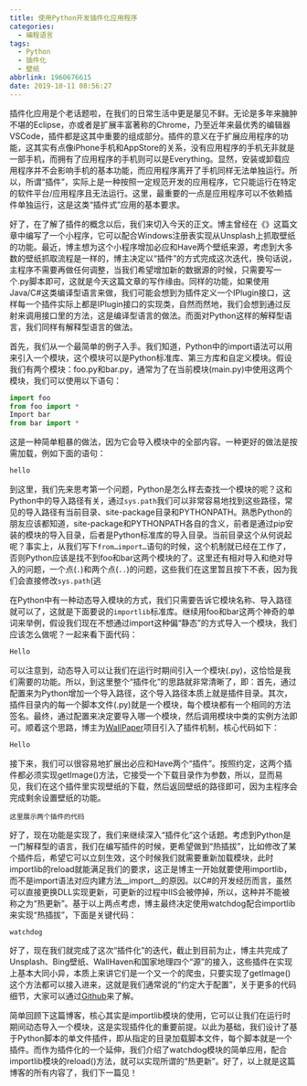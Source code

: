 ```yaml
---
title: 使用Python开发插件化应用程序
categories:
  - 编程语言
tags:
  - Python
  - 插件化
  - 壁纸
abbrlink: 1960676615
date: 2019-10-11 08:56:27
---
```

插件化应用是个老话题啦，在我们的日常生活中更是屡见不鲜。无论是多年来臃肿不堪的Eclipse，亦或者是扩展丰富著称的Chrome，乃至近年来最优秀的编辑器VSCode，插件都是这其中重要的组成部分。插件的意义在于扩展应用程序的功能，这其实有点像iPhone手机和AppStore的关系，没有应用程序的手机无非就是一部手机，而拥有了应用程序的手机则可以是Everything。显然，安装或卸载应用程序并不会影响手机的基本功能，而应用程序离开了手机同样无法单独运行。所以，所谓“插件”，实际上是一种按照一定规范开发的应用程序，它只能运行在特定的软件平台/应用程序且无法运行。这里，最重要的一点是应用程序可以不依赖插件单独运行，这是这类“插件式”应用的基本要求。

好了，在了解了插件的概念以后，我们来切入今天的正文。博主曾经在《》这篇文章中编写了一个小程序，它可以配合Windows注册表实现从Unsplash上抓取壁纸的功能。最近，博主想为这个小程序增加必应和Have两个壁纸来源，考虑到大多数的壁纸抓取流程是一样的，博主决定以“插件”的方式完成这次迭代，换句话说，主程序不需要再做任何调整，当我们希望增加新的数据源的时候，只需要写一个.py脚本即可，这就是今天这篇文章的写作缘由。同样的功能，如果使用Java/C#这类编译型语言来做，我们可能会想到为插件定义一个IPlugin接口，这样每一个插件实际上都是IPlugin接口的实现类，自然而然地，我们会想到通过反射来调用接口里的方法，这是编译型语言的做法。而面对Python这样的解释型语言，我们同样有解释型语言的做法。

首先，我们从一个最简单的例子入手。我们知道，Python中的import语法可以用来引入一个模块，这个模块可以是Python标准库、第三方库和自定义模块。假设我们有两个模块：foo.py和bar.py，通常为了在当前模块(main.py)中使用这两个模块，我们可以使用以下语句：
```Python
import foo
from foo import *
Import bar 
from bar import *
```
这是一种简单粗暴的做法，因为它会导入模块中的全部内容。一种更好的做法是按需加载，例如下面的语句：
```Python
hello 
```
到这里，我们先来思考第一个问题，Python是怎么样去查找一个模块的呢？这和Python中的导入路径有关，通过`sys.path`我们可以非常容易地找到这些路径，常见的导入路径有当前目录、site-package目录和PYTHONPATH。熟悉Python的朋友应该都知道，site-package和PYTHONPATH各自的含义，前者是通过pip安装的模块的导入目录，后者是Python标准库的导入目录。当前目录这个从何说起呢？事实上，从我们写下`from…import…`语句的时候，这个机制就已经在工作了，否则Python应该是找不到foo和bar这两个模块的了。这里还有相对导入和绝对导入的问题，一个点(`.`)和两个点(`..`)的问题，这些我们在这里暂且按下不表，因为我们会直接修改`sys.path`(逃

在Python中有一种动态导入模块的方式，我们只需要告诉它模块名称、导入路径就可以了，这就是下面要说的`importlib`标准库。继续用foo和bar这两个神奇的单词来举例，假设我们现在不想通过import这种偏“静态”的方式导入一个模块，我们应该怎么做呢？一起来看下面代码：
```Python
Hello
```
可以注意到，动态导入可以让我们在运行时期间引入一个模块(.py)，这恰恰是我们需要的功能。所以，到这里整个“插件化”的思路就非常清晰了，即：首先，通过配置来为Python增加一个导入路径，这个导入路径本质上就是插件目录。其次，插件目录内的每一个脚本文件(.py)就是一个模块，每个模块都有一个相同的方法签名。最终，通过配置来决定要导入哪一个模块，然后调用模块中类的实例方法即可。顺着这个思路，博主为[WallPaper]()项目引入了插件机制，核心代码如下：
```Python
Hello
```
接下来，我们可以很容易地扩展出必应和Have两个“插件”。按照约定，这两个插件都必须实现getImage()方法，它接受一个下载目录作为参数，所以，显而易见，我们在这个插件里实现壁纸的下载，然后返回壁纸的路径即可，因为主程序会完成剩余设置壁纸的功能。
```
这里展示两个插件的代码
```
好了，现在功能是实现了，我们来继续深入“插件化”这个话题。考虑到Python是一门解释型的语言，我们在编写插件的时候，更希望做到“热插拔”，比如修改了某个插件后，希望它可以立刻生效，这个时候我们就需要重新加载模块，此时importlib的reload就能满足我们的要求，这正是博主一开始就要使用importlib，而不是import语法对应内建方法__import__的原因。以C#的开发经历而言，虽然可以直接更换DLL实现更新，可更新的过程中IIS会被停掉，所以，这种并不能被称之为“热更新”。基于以上两点考虑，博主最终决定使用watchdog配合importlib来实现“热插拔”，下面是关键代码：
```
watchdog
```
好了，现在我们就完成了这次“插件化”的迭代，截止到目前为止，博主共完成了Unsplash、Bing壁纸、WallHaven和国家地理四个“源”的接入，这些插件在实现上基本大同小异，本质上来讲它们是一个又一个的爬虫，只要实现了getImage()这个方法都可以接入进来，这就是我们通常说的“约定大于配置”，关于更多的代码细节，大家可以通过[Github](Github)来了解。

简单回顾下这篇博客，核心其实是importlib模块的使用，它可以让我们在运行时期间动态导入一个模块，这是实现插件化的重要前提。以此为基础，我们设计了基于Python脚本的单文件插件，即从指定的目录加载脚本文件，每个脚本就是一个插件。而作为插件化的一个延伸，我们介绍了watchdog模块的简单应用，配合importlib模块的reload()方法，就可以实现所谓的“热更新”。好了，以上就是这篇博客的所有内容了，我们下一篇见！















































